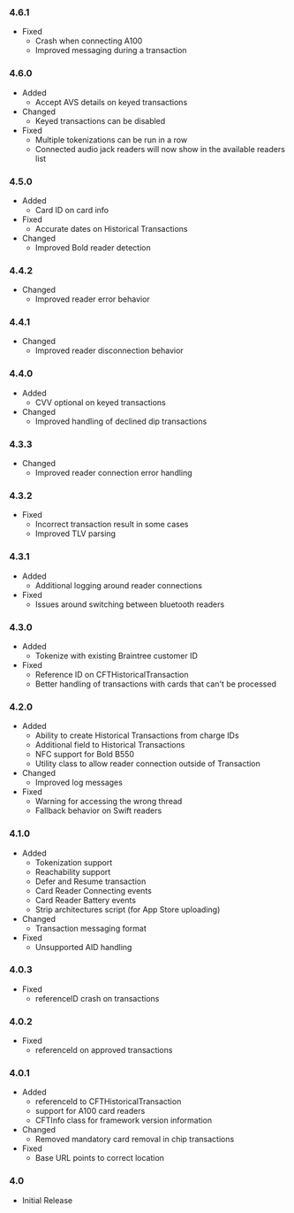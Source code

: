 ### 4.6.1
* Fixed
  * Crash when connecting A100
  * Improved messaging during a transaction

### 4.6.0
* Added
  * Accept AVS details on keyed transactions
* Changed
  * Keyed transactions can be disabled
* Fixed
  * Multiple tokenizations can be run in a row
  * Connected audio jack readers will now show in the available readers list

### 4.5.0
* Added
  * Card ID on card info
* Fixed
  * Accurate dates on Historical Transactions
* Changed
  * Improved Bold reader detection

### 4.4.2
* Changed
    * Improved reader error behavior

### 4.4.1
* Changed
  * Improved reader disconnection behavior

### 4.4.0
* Added
  * CVV optional on keyed transactions
* Changed
  * Improved handling of declined dip transactions

### 4.3.3
* Changed
  * Improved reader connection error handling

### 4.3.2
* Fixed
  * Incorrect transaction result in some cases
  * Improved TLV parsing

### 4.3.1
* Added
  * Additional logging around reader connections
* Fixed
  * Issues around switching between bluetooth readers

### 4.3.0
* Added
  * Tokenize with existing Braintree customer ID
* Fixed
  * Reference ID on CFTHistoricalTransaction
  * Better handling of transactions with cards that can't be processed

### 4.2.0
* Added
  * Ability to create Historical Transactions from charge IDs
  * Additional field to Historical Transactions
  * NFC support for Bold B550
  * Utility class to allow reader connection outside of Transaction
* Changed
  * Improved log messages
* Fixed
  * Warning for accessing the wrong thread
  * Fallback behavior on Swift readers

### 4.1.0
* Added
  * Tokenization support
  * Reachability support
  * Defer and Resume transaction
  * Card Reader Connecting events
  * Card Reader Battery events
  * Strip architectures script (for App Store uploading)
* Changed
  * Transaction messaging format
* Fixed
  * Unsupported AID handling

### 4.0.3
* Fixed
  * referenceID crash on transactions

### 4.0.2
* Fixed
  * referenceId on approved transactions

### 4.0.1
* Added
  * referenceId to CFTHistoricalTransaction
  * support for A100 card readers
  * CFTInfo class for framework version information
* Changed
  * Removed mandatory card removal in chip transactions
* Fixed
  * Base URL points to correct location

### 4.0
* Initial Release
